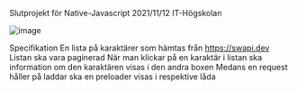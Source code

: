 Slutprojekt för Native-Javascript 2021/11/12 IT-Högskolan

![image](https://user-images.githubusercontent.com/89448433/157432515-59569980-7fa8-40ea-bc01-57f0d1944b6a.png)


Specifikation
En lista på karaktärer som hämtas från https://swapi.dev
Listan ska vara paginerad
När man klickar på en karaktär i listan ska information om den karaktären visas i den andra boxen
Medans en request håller på laddar ska en preloader visas i respektive låda


